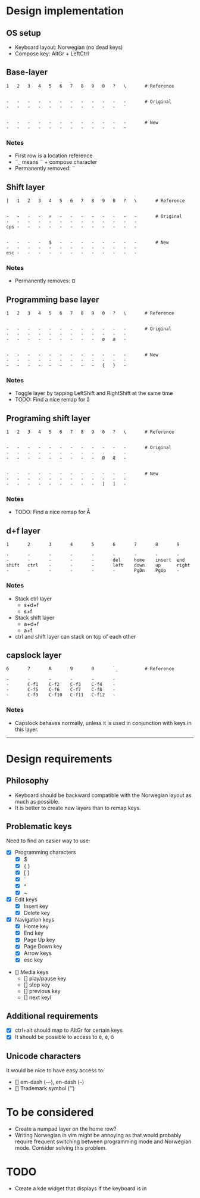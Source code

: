 
# Design implementation
## OS setup
- Keyboard layout: Norwegian (no dead keys)
- Compose key: AltGr + LeftCtrl

## Base-layer
```
1   2   3   4   5   6   7   8   9   0   ?   \       # Reference


-   -   -   -   -   -   -   -   -   -   -   -       # Original
-   -   -   -   -   -   -   -   -   -   -   ¨


-   -   -   -   -   -   -   -   -   -   -   -       # New
-   -   -   -   -   -   -   -   -   -   -   ~
```

### Notes
- First row is a location reference
- ¨_ means ¨ + compose character
- Permanently removed: ¨


## Shift layer
```
|   1   2   3   4   5   6   7   8   9   0   ?   \       # Reference


-   -   -   -   ¤   -   -   -   -   -   -   -   -       # Original
-   -   -   -   -   -   -   -   -   -   -   -   -
cps -   -   -   -   -   -   -   -   -   -   -   -


-   -   -   -   $   -   -   -   -   -   -   -   -       # New
-   -   -   -   -   -   -   -   -   -   -   -   -
esc -   -   -   -   -   -   -   -   -   -   -   -
```

### Notes
- Permanently removes: ¤


## Programming base layer
```
1   2   3   4   5   6   7   8   9   0   ?   \       # Reference


-   -   -   -   -   -   -   -   -   -   -   -       # Original
-   -   -   -   -   -   -   -   -   -   -   -
-   -   -   -   -   -   -   -   -   ø   æ   -


-   -   -   -   -   -   -   -   -   -   -   -       # New
-   -   -   -   -   -   -   -   -   -   -   -
-   -   -   -   -   -   -   -   -   {   }   -
```
### Notes
- Toggle layer by tapping LeftShift and RightShift at the same time
- TODO: Find a nice remap for å

## Programing shift layer
```
1   2   3   4   5   6   7   8   9   0   ?   \       # Reference


-   -   -   -   -   -   -   -   -   -   -   -       # Original
-   -   -   -   -   -   -   -   -   -   -   -
-   -   -   -   -   -   -   -   -   Ø   Æ   -


-   -   -   -   -   -   -   -   -   -   -   -       # New
-   -   -   -   -   -   -   -   -   -   -   -
-   -   -   -   -   -   -   -   -   [   ]   -
```

### Notes
- TODO: Find a nice remap for Å

## d+f layer
```
1       2       3       4       5       6       7       8       9       0       \          # Reference

-       -       -       -       -       -       -       -       -       -       -
-       -       -       -       -       del     home    insert  end     -       -
shift   ctrl    -       -       -       left    down    up      right   -       -
-       -       -       -       -       -       PgDn    PgUp    -       -       -
```

### Notes
- Stack ctrl layer
    - s+d+f
    - s+f
- Stack shift layer
    - a+d+f
    - a+f
- ctrl and shift layer can stack on top of each other

## capslock layer
```
6       7       8       9       0       `_          # Reference

-       -       -       -       -       -
-       C-f1    C-f2    C-f3    C-f4    -
-       C-f5    C-f6    C-f7    C-f8    -
-       C-f9    C-f10   C-f11   C-f12   -
```

### Notes
- Capslock behaves normally, unless it is used in conjunction with keys in this layer.


-------------------------------


# Design requirements

## Philosophy
- Keyboard should be backward compatible with the Norwegian layout as much as possible.
- It is better to create new layers than to remap keys.

## Problematic keys
Need to find an easier way to use:
- [x] Programming characters 
    - [x] $
    - [x] { }
    - [x] [ ]
    - [x] ` 
    - [x] ^
    - [x] ~ 
- [x] Edit keys
    - [x] Insert key
    - [x] Delete key
- [x] Navigation keys
    - [x] Home key
    - [x] End key
    - [x] Page Up key
    - [x] Page Down key
    - [x] Arrow keys
    - [x] esc key
- [] Media keys
    - [] play/pause key 
    - [] stop key
    - [] previous key
    - [] next keyl

## Additional requirements
- [x] ctrl+alt should map to AltGr for certain keys
- [x] It should be possible to access to è, é, ô

## Unicode characters
It would be nice to have easy access to:
- [] em-dash (—), en-dash (–)
- [] Trademark symbol (™)

# To be considered
- Create a numpad layer on the home row?
- Writing Norwegian in vim might be annoying as that would probably require frequent switching between programming mode and Norwegian mode. Consider solving this problem.

# TODO
- Create a kde widget that displays if the keyboard is in 

<style>
    /* Ensure no automatic line breaks in the code chunks */
    code {
        white-space : pre !important;
    }
</style>